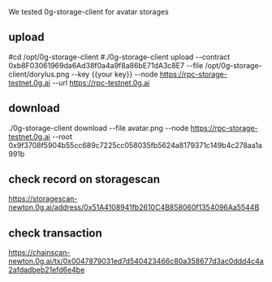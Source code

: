 We tested 0g-storage-client for avatar storages

## upload

#cd /opt/0g-storage-client
#./0g-storage-client upload --contract 0xb8F03061969da6Ad38f0a4a9f8a86bE71dA3c8E7 --file /opt/0g-storage-client/dorylus.png --key {{your key}} --node https://rpc-storage-testnet.0g.ai --url https://rpc-testnet.0g.ai

## download
./0g-storage-client download  --file avatar.png  --node https://rpc-storage-testnet.0g.ai --root 0x9f3708f5904b55cc689c7225cc058035fb5624a8179371c149b4c278aa1a991b

## check record on storagescan
https://storagescan-newton.0g.ai/address/0x51A4108941fb2610C4B858060f1354096Aa5544B

## check transaction
https://chainscan-newton.0g.ai/tx/0x0047879031ed7d540423466c80a358677d3ac0ddd4c4a2afdadbeb21efd6e4be
